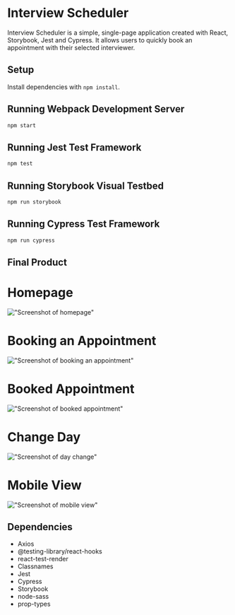 # Interview Scheduler

Interview Scheduler is a simple, single-page application created with React, Storybook, Jest and Cypress.
It allows users to quickly book an appointment with their selected interviewer.

## Setup

Install dependencies with `npm install`.

## Running Webpack Development Server

```sh
npm start
```

## Running Jest Test Framework

```sh
npm test
```

## Running Storybook Visual Testbed

```sh
npm run storybook
```

## Running Cypress Test Framework
```sh
npm run cypress
```
## Final Product
# Homepage
!["Screenshot of homepage"](https://github.com/prsanti/scheduler/blob/master/docs/homepage.png)
# Booking an Appointment
!["Screenshot of booking an appointment"](https://github.com/prsanti/scheduler/blob/master/docs/create-appointment.png)
# Booked Appointment
!["Screenshot of booked appointment"](https://github.com/prsanti/scheduler/blob/master/docs/booked-appointment.png)
# Change Day
!["Screenshot of day change"](https://github.com/prsanti/scheduler/blob/master/docs/change-days.png)
# Mobile View
!["Screenshot of mobile view"](https://github.com/prsanti/scheduler/blob/master/docs/mobile-view.png)

## Dependencies
- Axios
- @testing-library/react-hooks
- react-test-render
- Classnames
- Jest
- Cypress
- Storybook
- node-sass
- prop-types